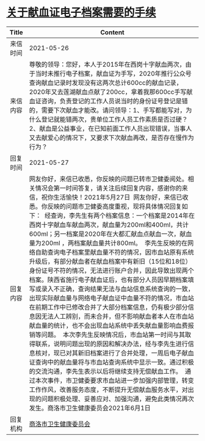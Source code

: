 # <a href="http://www.shangluo.gov.cn/zmhd/ldxxxx.jsp?urltype=leadermail.LeaderMailContentUrl&wbtreeid=1112&leadermailid=7314">关于献血证电子档案需要的手续</a>
|Title|Content|
|:---:|---|
|来信时间|2021-05-26|
|来信内容|尊敬的领导：您好，本人于2015年在西岗十字献血两次，由于当时未推行电子档案，献血证为手写，2020年推行公众号查询献血记录时发现没有这两次总计600cc的献血记录，2020年又去莲湖献血点献了200cc，拿着我那600cc手写献血证咨询，负责登记的工作人员说当时的身份证号登记是错的，需要下次献血才能改。请问领导：1、手写都能写对，为什么登记就能错两次，贵单位工作人员工作素质是否过硬？2、献血是公益事业，在已知前面工作人员出现错误，当事人又去献爱心的情况下，又要求下次献血再改，是否存在慢作为行为？|
|回复时间|2021-05-27|
|回复内容|网友你好，来信已收悉，你反映的问题已转市卫健委阅处。相关情况会第一时间答复，请关注后续回复内容，感谢你的来信，祝你生活愉快！2021年5月27日  网友你好，来信已收悉。你反映的问题市卫健委高度重视，现将具体情况回复如下：  经查询，李先生有两个档案信息：一个档案是2014年在西岗十字献血车献血两次，献血量为200ml和400ml，共计600ml；另一档案是2020年在大都汇献血点献血一次，献血量为200ml ，两档案献血量共计800ml。  李先生反映的在网络自助查询电子档案里献血量不符的情况，因市血站原有系统升级后，有部分献血者在献血档案中有新旧（15位和18位）身份证号不符的情况，无法进行账户合并，因此导致出现两个档案。陕西省施行电子献血证后，也有部分人员因早期档案填写或录入不正确，查询结果无法与血站信息系统查询的一致，出现实际献血量与网络电子献血证中血量不符的情况，市血站在前期工作中已修改合并了大部分档案信息，仍有极少部分信息因无法人工辨别，而未合并，但不影响献血者本人在市血站献血量的统计，也不会出现血站系统中丢失献血量影响血费报销等问题。  本次李先生反映情况后，市血站第一时间与其取得联系，说明问题出现的原因和解决办法，经与李先生进行信息核对，现已对其新旧档案进行了合并处理，一周后电子献血证查询中的献血量将与市血站查询系统中显示一致。通过积极的交流沟通，李先生表示以后将继续支持无偿献血工作。  通过本次事件，市卫健委要求市血站进一步加强内部管理，转变工作作风，改善服务态度，不断提升无偿献血服务水平，对出现的问题积极处理、妥善应对、加强沟通，避免此类情况再次发生。商洛市卫生健康委员会2021年6月1日|
|回复机构|<a href="../../categories/agencies/商洛市卫生健康委员会.md">商洛市卫生健康委员会</a>|
